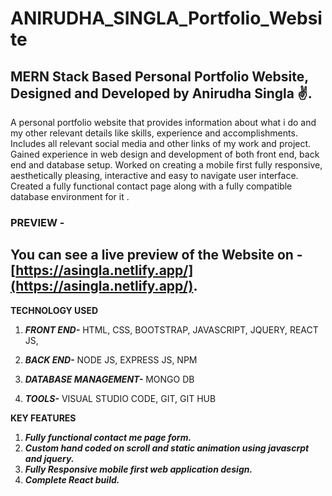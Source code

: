# ANIRUDHA_SINGLA_Portfolio_Website
 ## MERN Stack Based Personal Portfolio Website, Designed and Developed by Anirudha Singla ✌.
A personal portfolio website that provides information about what i do and my other relevant details like skills, experience and accomplishments. Includes all relevant social media and other links of my work and project. Gained experience in web design and development of both front end, back end and database setup. Worked on creating a mobile first fully responsive, aesthetically pleasing, interactive and easy to navigate user interface. Created a fully functional contact page along with a fully compatible database environment for it .
 
 
 ### PREVIEW - 
 ## You can see a live preview of the Website on - [https://asingla.netlify.app/](https://asingla.netlify.app/).
 
 **TECHNOLOGY USED**
 1. ***FRONT END-*** 
    HTML,
    CSS,
    BOOTSTRAP,
    JAVASCRIPT,
    JQUERY,
    REACT JS,
 
 2. ***BACK END-***
    NODE JS,
    EXPRESS JS,
    NPM

3. ***DATABASE MANAGEMENT-***
    MONGO DB

4. ***TOOLS-***
   VISUAL STUDIO CODE,
   GIT,
   GIT HUB


 **KEY FEATURES**
 1. ***Fully functional contact me page form.***
 2. ***Custom hand coded on scroll and static animation using javascrpt and jquery.***
 3. ***Fully Responsive mobile first web application design.*** 
 4. ***Complete React build.***
